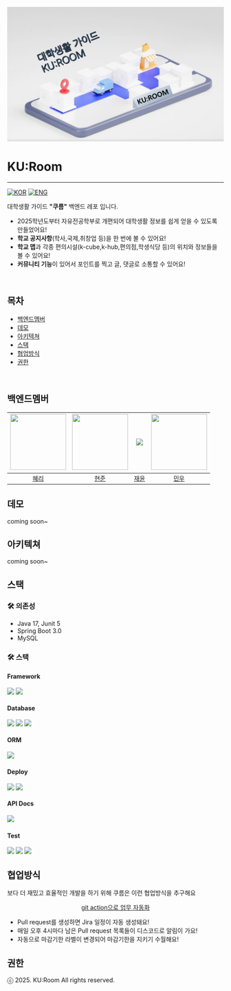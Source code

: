 <p align="center">
  <img src="/backend/images/KUROOM.png">
</p>

# KU:Room
<hr>

[![KOR](https://img.shields.io/badge/한-45A1FC?style=for-the-badge&logo=XML&logoColor=white)](README_KR.md)
[![ENG](https://img.shields.io/badge/ENG-FF5733?style=for-the-badge&logo=XML&logoColor=white)](README_EN.md)

대학생활 가이드 **"쿠름"** 백엔드 레포 입니다.


- 2025학년도부터 자유전공학부로 개편되어 대학생활 정보를 쉽게 얻을 수 있도록 만들었어요!
- **학교 공지사항**(학사,국제,취창업 등)을 한 번에 볼 수 있어요!
- **학교 맵**과 각종 편의시설(k-cube,k-hub,편의점,학생식당 등)의 위치와 정보들을 볼 수 있어요!
- **커뮤니티 기능**이 있어서 포인트를 찍고 글, 댓글로 소통할 수 있어요!

<br/>

## 목차

- [백엔드멤버](#백엔드멤버)
- [데모](#데모)
- [아키텍쳐](#아키텍쳐)
- [스택](#스택)
- [협업방식](#협업방식)
- [권한](#권한)


<br/>

## 백엔드멤버


| <img src="https://avatars.githubusercontent.com/Hyeri1ee" width="130" height="130"> | <img src="https://avatars.githubusercontent.com/buzz0331" width="130" height="130"> |   <img src="https://avatars.githubusercontent.com/tintin010" height="130">   | <img src="https://avatars.githubusercontent.com/kmw10693" width="130" height="130">  |
|:-----------------------------------------------------------------------------------------:|:-----------------------------------------------------------------------------------------:|:--------------------------------------------------------------------------------------:|:-----------------------------------------------------------------------------------------:|
|                              [혜리](https://github.com/Hyeri1ee)                               |                             [현준](https://github.com/buzz0331)                              |                          [재윤](https://github.com/tintin010)                              |                          [민우](https://github.com/kmw10693)                           |


## 데모

coming soon~

## 아키텍쳐

coming soon~





## 스택

### 🛠️ 의존성
- Java 17, Junit 5
- Spring Boot 3.0
- MySQL

### 🛠️ 스택
#### Framework 
<img src="https://img.shields.io/badge/Spring Boot-6DB33F?style=for-the-social&logo=Spring Boot&logoColor=white">  <img src="https://img.shields.io/badge/Gradle-02303A?style=for-the-social&logo=Gradle&logoColor=white">

#### Database 
<img src ="https://img.shields.io/badge/H2 Database-blue"> <img src="https://img.shields.io/badge/Amazon RDS for MySQL-527FFF?style=for-the-sociak&logo=Amazon RDS&logoColor=white"> <img src="https://img.shields.io/badge/Amazon Elasticache for Redis-DC382D?style=for-the-sociak&logo=redis&logoColor=white">

#### ORM 
<img src="https://img.shields.io/badge/Spring Data JPA-6DB33F?style=for-the-social&logo=Databricks&logoColor=white">

#### Deploy 
<img src="https://img.shields.io/badge/Github Actions-2088FF?style=for-the-sociak&logo=githubactions&logoColor=white"> <img src="https://img.shields.io/badge/Docker-2496ED?style=for-the-sociak&logo=docker&logoColor=white">

#### API Docs
<img src ="https://img.shields.io/badge/restdocs-green">

#### Test
<img src="https://img.shields.io/badge/JUnit5-25A162?style=for-the-sociak&logo=junit5&logoColor=white"> <img src="https://img.shields.io/badge/RestAssured-25A162"> <img src="https://img.shields.io/badge/CodeCov-F01F7A?style=for-the-sociak&logo=codecov&logoColor=white">

## 협업방식

보다 더 재밌고 효율적인 개발을 하기 위해 쿠름은 이런 협업방식을 추구해요

<p align="center"><u>git action으로 업무 자동화</u></p>

- Pull request를 생성하면 Jira 일정이 자동 생성돼요!
- 매일 오후 4시마다 남은 Pull request 목록들이 디스코드로 알림이 가요!
- 자동으로 마감기한 라벨이 변경되어 마감기한을 지키기 수월해요!



## 권한
ⓒ 2025. KU:Room All rights reserved.